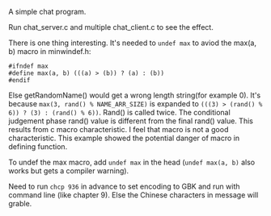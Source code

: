 A simple chat program.

Run chat_server.c and multiple chat_client.c to see the effect.

There is one thing interesting. It's needed to `undef max` to aviod the max(a, b) macro in minwindef.h:
```
#ifndef max
#define max(a, b) (((a) > (b)) ? (a) : (b))
#endif
```
Else getRandomName() would get a wrong length string(for example 0). It's because `max(3, rand() % NAME_ARR_SIZE)` is expanded to `(((3) > (rand() % 6)) ? (3) : (rand() % 6))`. Rand() is called twice. The conditional judgement phase rand() value is different from the final rand() value. This results from c macro characteristic. I feel that macro is not a good characteristic. This example showed the potential danger of macro in defining function.

To undef the max macro, add `undef max` in the head (`undef max(a, b)` also works but gets a compiler warning).

Need to run `chcp 936` in advance to set encoding to GBK and run with command line (like chapter 9). Else the Chinese characters in message will grable.